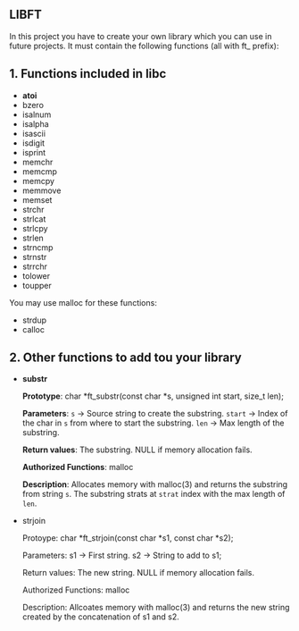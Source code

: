 ## LIBFT

In this project you have to create your own library which you can use in future projects.
It must contain the following functions (all with ft_ prefix):

## 1. Functions included in libc
- **atoi**					
- bzero
- isalnum				
- isalpha
- isascii				
- isdigit
- isprint				
- memchr
- memcmp				
- memcpy
- memmove				
- memset
- strchr				
- strlcat
- strlcpy				
- strlen
- strncmp				
- strnstr
- strrchr				
- tolower
- toupper


You may use malloc for these functions:

- strdup
- calloc


## 2. Other functions to add tou your library
* **substr**

	**Prototype**:	char *ft_substr(const char *s, unsigned int start, size_t len);

	**Parameters**:	`s` -> Source string to create the substring.
		`start` -> Index of the char in `s` from where to start the substring.
		`len` -> Max length of the substring.

	**Return values**:	The substring.
			NULL if memory allocation fails.

	**Authorized 
	Functions**:	malloc

	**Description**:	Allocates memory with malloc(3) and returns the substring from string `s`.
			The substring strats at `strat` index with the max length of `len`.




* strjoin


	Protoype:	char *ft_strjoin(const char *s1, const char *s2);

	Parameters:
 			 s1 -> First string.
 			 s2 -> String to add to s1;

	Return values:	The new string.
			NULL if memory allocation fails.

	Authorized
	Functions:	malloc

	Description:	Allcoates memory with malloc(3) and returns the new string created by the
			concatenation of s1 and s2.
